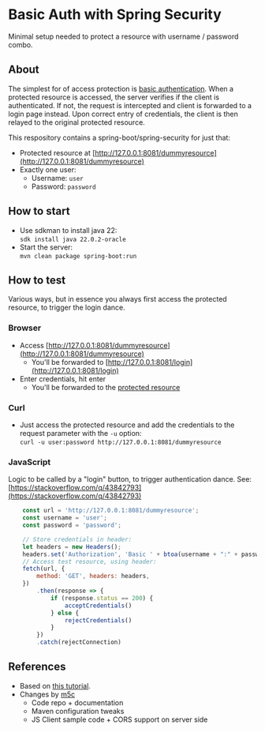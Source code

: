# Basic Auth with Spring Security

Minimal setup needed to protect a resource with username / password combo.

## About

The simplest for of access protection is [basic authentication](https://datatracker.ietf.org/doc/html/rfc7617).
When a protected resource is accessed, the server verifies if the client is authenticated. If not, the request is intercepted and client is forwarded to a login page instead.
Upon correct entry of credentials, the client is then relayed to the original protected resource.

This respository contains a spring-boot/spring-security for just that:
 * Protected resource at [http://127.0.0.1:8081/dummyresource](http://127.0.0.1:8081/dummyresource)
 * Exactly one user:
   * Username: `user`
   * Password: `password`
   

## How to start

* Use sdkman to install java 22:  
`sdk install java 22.0.2-oracle`
* Start the server:  
`mvn clean package spring-boot:run`

## How to test

Various ways, but in essence you always first access the protected resource, to trigger the login dance.

### Browser

* Access  [http://127.0.0.1:8081/dummyresource](http://127.0.0.1:8081/dummyresource)
  * You'll be forwarded to [http://127.0.0.1:8081/login](http://127.0.0.1:8081/login)
* Enter credentials, hit enter
  * You'll be forwarded to the [protected resource](http://127.0.0.1:8081/dummyresource)

### Curl

 * Just access the protected resource and add the credentials to the request parameter with the `-u` option:  
`curl -u user:password http://127.0.0.1:8081/dummyresource`

### JavaScript

Logic to be called by a "login" button, to trigger authentication dance. See: [https://stackoverflow.com/q/43842793](https://stackoverflow.com/q/43842793)

```javascript
    const url = 'http://127.0.0.1:8081/dummyresource';
    const username = 'user';
    const password = 'password';

    // Store credentials in header:
    let headers = new Headers();
    headers.set('Authorization', 'Basic ' + btoa(username + ":" + password));
    // Access test resource, using header:
    fetch(url, {
        method: 'GET', headers: headers,
    })
        .then(response => {
            if (response.status == 200) {
                acceptCredentials()
            } else {
                rejectCredentials()
            }
        })
        .catch(rejectConnection)
```

## References

 * Based on [this tutorial](https://sabljakovich.medium.com/minimalistic-basic-auth-configuration-with-spring-boot-security-8a31a5d958d2).
 * Changes by  [m5c](https://github.com/m5c)
    * Code repo + documentation
    * Maven configuration tweaks
    * JS Client sample code + CORS support on server side
